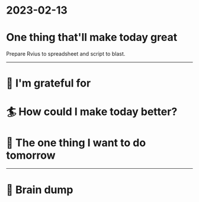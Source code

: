 # 2023-02-13

# One thing that'll make today great

Prepare Rvius to spreadsheet and script to blast.

---

# 🤗 I'm grateful for


# 🏄 How could I make today better?


# 🏹 The one thing I want to do tomorrow

---

# 💭 Brain dump
